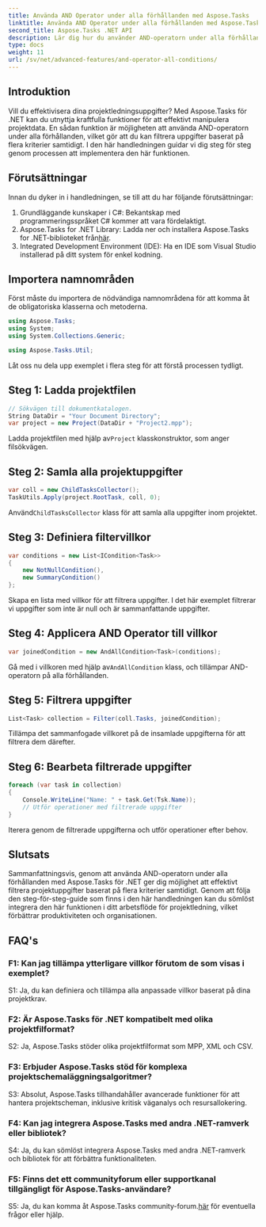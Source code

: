 ```yaml
---
title: Använda AND Operator under alla förhållanden med Aspose.Tasks
linktitle: Använda AND Operator under alla förhållanden med Aspose.Tasks
second_title: Aspose.Tasks .NET API
description: Lär dig hur du använder AND-operatorn under alla förhållanden med Aspose.Tasks för .NET för att filtrera projektuppgifter effektivt.
type: docs
weight: 11
url: /sv/net/advanced-features/and-operator-all-conditions/
---
```

## Introduktion

Vill du effektivisera dina projektledningsuppgifter? Med Aspose.Tasks för .NET kan du utnyttja kraftfulla funktioner för att effektivt manipulera projektdata. En sådan funktion är möjligheten att använda AND-operatorn under alla förhållanden, vilket gör att du kan filtrera uppgifter baserat på flera kriterier samtidigt. I den här handledningen guidar vi dig steg för steg genom processen att implementera den här funktionen.

## Förutsättningar

Innan du dyker in i handledningen, se till att du har följande förutsättningar:

1. Grundläggande kunskaper i C#: Bekantskap med programmeringsspråket C# kommer att vara fördelaktigt.
2.  Aspose.Tasks for .NET Library: Ladda ner och installera Aspose.Tasks for .NET-biblioteket från[här](https://releases.aspose.com/tasks/net/).
3. Integrated Development Environment (IDE): Ha en IDE som Visual Studio installerad på ditt system för enkel kodning.

## Importera namnområden

Först måste du importera de nödvändiga namnområdena för att komma åt de obligatoriska klasserna och metoderna.

```csharp
using Aspose.Tasks;
using System;
using System.Collections.Generic;

using Aspose.Tasks.Util;

```

Låt oss nu dela upp exemplet i flera steg för att förstå processen tydligt.

## Steg 1: Ladda projektfilen

```csharp
// Sökvägen till dokumentkatalogen.
String DataDir = "Your Document Directory";
var project = new Project(DataDir + "Project2.mpp");
```

 Ladda projektfilen med hjälp av`Project` klasskonstruktor, som anger filsökvägen.

## Steg 2: Samla alla projektuppgifter

```csharp
var coll = new ChildTasksCollector();
TaskUtils.Apply(project.RootTask, coll, 0);
```

 Använd`ChildTasksCollector` klass för att samla alla uppgifter inom projektet.

## Steg 3: Definiera filtervillkor

```csharp
var conditions = new List<ICondition<Task>>
{
    new NotNullCondition(),
    new SummaryCondition()
};
```

Skapa en lista med villkor för att filtrera uppgifter. I det här exemplet filtrerar vi uppgifter som inte är null och är sammanfattande uppgifter.

## Steg 4: Applicera AND Operator till villkor

```csharp
var joinedCondition = new AndAllCondition<Task>(conditions);
```

 Gå med i villkoren med hjälp av`AndAllCondition` klass, och tillämpar AND-operatorn på alla förhållanden.

## Steg 5: Filtrera uppgifter

```csharp
List<Task> collection = Filter(coll.Tasks, joinedCondition);
```

Tillämpa det sammanfogade villkoret på de insamlade uppgifterna för att filtrera dem därefter.

## Steg 6: Bearbeta filtrerade uppgifter

```csharp
foreach (var task in collection)
{
    Console.WriteLine("Name: " + task.Get(Tsk.Name));
    // Utför operationer med filtrerade uppgifter
}
```

Iterera genom de filtrerade uppgifterna och utför operationer efter behov.

## Slutsats

Sammanfattningsvis, genom att använda AND-operatorn under alla förhållanden med Aspose.Tasks för .NET ger dig möjlighet att effektivt filtrera projektuppgifter baserat på flera kriterier samtidigt. Genom att följa den steg-för-steg-guide som finns i den här handledningen kan du sömlöst integrera den här funktionen i ditt arbetsflöde för projektledning, vilket förbättrar produktiviteten och organisationen.

## FAQ's

### F1: Kan jag tillämpa ytterligare villkor förutom de som visas i exemplet?

S1: Ja, du kan definiera och tillämpa alla anpassade villkor baserat på dina projektkrav.

### F2: Är Aspose.Tasks för .NET kompatibelt med olika projektfilformat?

S2: Ja, Aspose.Tasks stöder olika projektfilformat som MPP, XML och CSV.

### F3: Erbjuder Aspose.Tasks stöd för komplexa projektschemaläggningsalgoritmer?

S3: Absolut, Aspose.Tasks tillhandahåller avancerade funktioner för att hantera projektscheman, inklusive kritisk väganalys och resursallokering.

### F4: Kan jag integrera Aspose.Tasks med andra .NET-ramverk eller bibliotek?

S4: Ja, du kan sömlöst integrera Aspose.Tasks med andra .NET-ramverk och bibliotek för att förbättra funktionaliteten.

### F5: Finns det ett communityforum eller supportkanal tillgängligt för Aspose.Tasks-användare?

 S5: Ja, du kan komma åt Aspose.Tasks community-forum.[här](https://forum.aspose.com/c/tasks/15) för eventuella frågor eller hjälp.